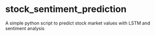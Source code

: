 # stock_sentiment_prediction
A simple python script to predict stock market values with LSTM and sentiment analysis
